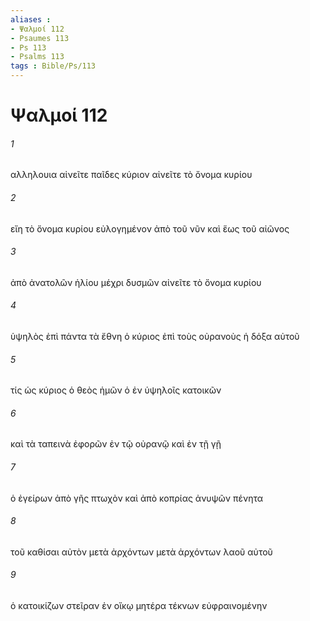 ```yaml
---
aliases : 
- Ψαλμοί 112
- Psaumes 113
- Ps 113
- Psalms 113
tags : Bible/Ps/113
---
```


# Ψαλμοί 112

###### 1
αλληλουια αἰνεῖτε παῖδες κύριον αἰνεῖτε τὸ ὄνομα κυρίου
###### 2
εἴη τὸ ὄνομα κυρίου εὐλογημένον ἀπὸ τοῦ νῦν καὶ ἕως τοῦ αἰῶνος
###### 3
ἀπὸ ἀνατολῶν ἡλίου μέχρι δυσμῶν αἰνεῖτε τὸ ὄνομα κυρίου
###### 4
ὑψηλὸς ἐπὶ πάντα τὰ ἔθνη ὁ κύριος ἐπὶ τοὺς οὐρανοὺς ἡ δόξα αὐτοῦ
###### 5
τίς ὡς κύριος ὁ θεὸς ἡμῶν ὁ ἐν ὑψηλοῖς κατοικῶν
###### 6
καὶ τὰ ταπεινὰ ἐφορῶν ἐν τῷ οὐρανῷ καὶ ἐν τῇ γῇ
###### 7
ὁ ἐγείρων ἀπὸ γῆς πτωχὸν καὶ ἀπὸ κοπρίας ἀνυψῶν πένητα
###### 8
τοῦ καθίσαι αὐτὸν μετὰ ἀρχόντων μετὰ ἀρχόντων λαοῦ αὐτοῦ
###### 9
ὁ κατοικίζων στεῖραν ἐν οἴκῳ μητέρα τέκνων εὐφραινομένην
